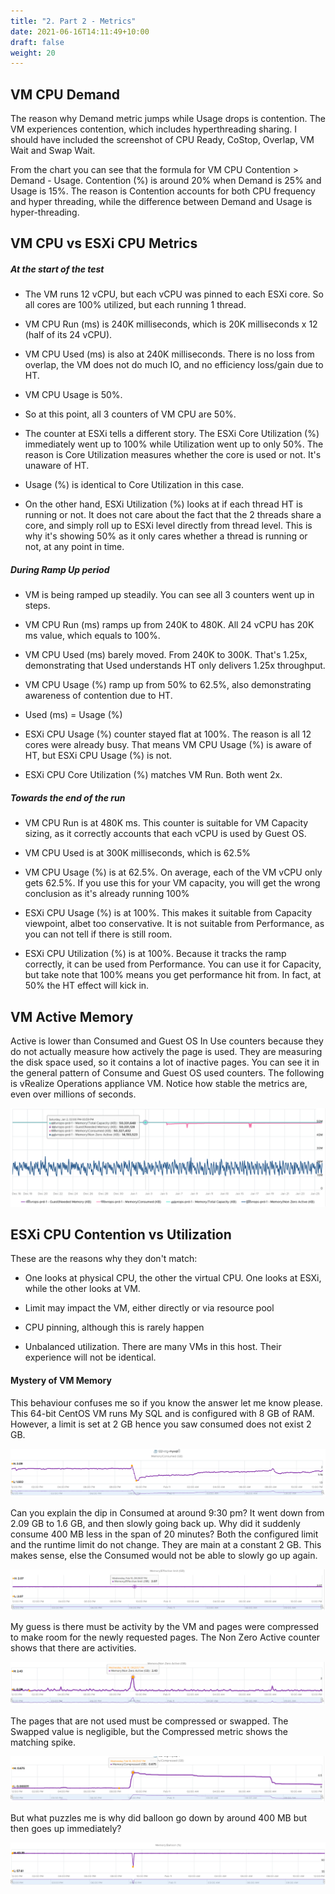 ```yaml
---
title: "2. Part 2 - Metrics"
date: 2021-06-16T14:11:49+10:00
draft: false
weight: 20
---
```


## VM CPU Demand

The reason why Demand metric jumps while Usage drops is contention. The VM experiences contention, which includes hyperthreading sharing. I should have included the screenshot of CPU Ready, CoStop, Overlap, VM Wait and Swap Wait.

From the chart you can see that the formula for VM CPU Contention \> Demand - Usage. Contention (%) is around 20% when Demand is 25% and Usage is 15%. The reason is Contention accounts for both CPU frequency and hyper threading, while the difference between Demand and Usage is hyper-threading.

## VM CPU vs ESXi CPU Metrics

##### At the start of the test
- The VM runs 12 vCPU, but each vCPU was pinned to each ESXi core. So all cores are 100% utilized, but each running 1 thread.

- VM CPU Run (ms) is 240K milliseconds, which is 20K milliseconds x 12 (half of its 24 vCPU).

- VM CPU Used (ms) is also at 240K milliseconds. There is no loss from overlap, the VM does not do much IO, and no efficiency loss/gain due to HT.

- VM CPU Usage is 50%.

- So at this point, all 3 counters of VM CPU are 50%.

- The counter at ESXi tells a different story. The ESXi Core Utilization (%) immediately went up to 100% while Utilization went up to only 50%. The reason is Core Utilization measures whether the core is used or not. It's unaware of HT.

- Usage (%) is identical to Core Utilization in this case.

- On the other hand, ESXi Utilization (%) looks at if each thread HT is running or not. It does not care about the fact that the 2 threads share a core, and simply roll up to ESXi level directly from thread level. This is why it's showing 50% as it only cares whether a thread is running or not, at any point in time.

##### During Ramp Up period

- VM is being ramped up steadily. You can see all 3 counters went up in steps.

- VM CPU Run (ms) ramps up from 240K to 480K. All 24 vCPU has 20K ms value, which equals to 100%.

- VM CPU Used (ms) barely moved. From 240K to 300K. That's 1.25x, demonstrating that Used understands HT only delivers 1.25x throughput.

- VM CPU Usage (%) ramp up from 50% to 62.5%, also demonstrating awareness of contention due to HT.

- Used (ms) = Usage (%)

- ESXi CPU Usage (%) counter stayed flat at 100%. The reason is all 12 cores were already busy. That means VM CPU Usage (%) is aware of HT, but ESXi CPU Usage (%) is not.

- ESXi CPU Core Utilization (%) matches VM Run. Both went 2x.

##### Towards the end of the run

- VM CPU Run is at 480K ms. This counter is suitable for VM Capacity sizing, as it correctly accounts that each vCPU is used by Guest OS.

- VM CPU Used is at 300K milliseconds, which is 62.5%

- VM CPU Usage (%) is at 62.5%. On average, each of the VM vCPU only gets 62.5%. If you use this for your VM capacity, you will get the wrong conclusion as it's already running 100%

- ESXi CPU Usage (%) is at 100%. This makes it suitable from Capacity viewpoint, albet too conservative. It is not suitable from Performance, as you can not tell if there is still room.

- ESXi CPU Utilization (%) is at 100%. Because it tracks the ramp correctly, it can be used from Performance. You can use it for Capacity, but take note that 100% means you get performance hit from. In fact, at 50% the HT effect will kick in.

## VM Active Memory 

Active is lower than Consumed and Guest OS In Use counters because they do not actually measure how actively the page is used. They are measuring the disk space used, so it contains a lot of inactive pages. You can see it in the general pattern of Consume and Guest OS used counters. The following is vRealize Operations appliance VM. Notice how stable the metrics are, even over millions of seconds.

![](4.1.2-fig-1.png)

## ESXi CPU Contention vs Utilization

These are the reasons why they don't match:

-   One looks at physical CPU, the other the virtual CPU. One looks at ESXi, while the other looks at VM.

-   Limit may impact the VM, either directly or via resource pool

-   CPU pinning, although this is rarely happen

-   Unbalanced utilization. There are many VMs in this host. Their experience will not be identical.

#### Mystery of VM Memory

This behaviour confuses me so if you know the answer let me know please. This 64-bit CentOS VM runs My SQL and is configured with 8 GB of RAM. However, a limit is set at 2 GB hence you saw consumed does not exist 2 GB.

![](4.1.2-fig-2.png)

Can you explain the dip in Consumed at around 9:30 pm? It went down from 2.09 GB to 1.6 GB, and then slowly going back up. Why did it suddenly consume 400 MB less in the span of 20 minutes? Both the configured limit and the runtime limit do not change. They are main at a constant 2 GB. This makes sense, else the Consumed would not be able to slowly go up again.

![](4.1.2-fig-3.png)

My guess is there must be activity by the VM and pages were compressed to make room for the newly requested pages. The Non Zero Active counter shows that there are activities.

![](4.1.2-fig-4.png)

The pages that are not used must be compressed or swapped. The Swapped value is negligible, but the Compressed metric shows the matching spike.

![](4.1.2-fig-5.png)

But what puzzles me is why did balloon go down by around 400 MB but then goes up immediately?

![](4.1.2-fig-6.png)